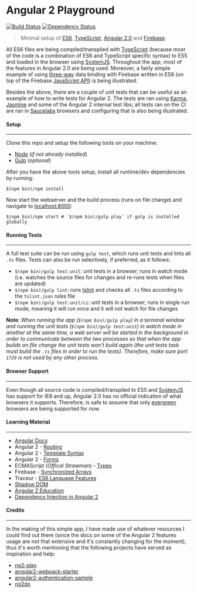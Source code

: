 # Angular 2 Playground
[![Build Status](https://travis-ci.org/rolandjitsu/ng2-play.svg?branch=master)](https://travis-ci.org/rolandjitsu/ng2-play)
[![Dependency Status](https://gemnasium.com/rolandjitsu/ng2-play.svg)](https://gemnasium.com/rolandjitsu/ng2-play)
> Minimal setup of [ES6](https://github.com/lukehoban/es6features), [TypeScript](http://www.typescriptlang.org/), [Angular 2.0](https://angular.io/) and [Firebase](https://firebase.com).

All ES6 files are being compiled/transpiled with [TypeScript](http://www.typescriptlang.org/) (because most of the code is a combination of ES6 and TypeScript specific syntax) to ES5 and loaded in the browser using [SystemJS](https://github.com/systemjs/systemjs). Throughout the app, most of the features in Angular 2.0 are being used. Moreover, a fairly simple example of using [three-way](https://www.firebase.com/resources/images/blog/3-way-binding.png) data binding with Firebase written in ES6 (on top of the Firebase [JavaScript API](https://www.firebase.com/docs/web/)) is being illustrated.

Besides the above, there are a couple of unit tests that can be useful as an example of how to write tests for Angular 2. The tests are ran using [Karma](http://karma-runner.github.io/0.13/index.html), [Jasmine](http://jasmine.github.io/) and some of the Angular 2 internal test libs; all tests ran on the CI are ran in [Saucelabs](https://saucelabs.com/) browsers and configuring that is also being illustrated.


#### Setup
----------
Clone this repo and setup the following tools on your machine:

- [Node](http://nodejs.org) (*if not already installed*)
- [Gulp](http://gulpjs.com/) (*optional*)

After you have the above tools setup, install all runtime/dev dependencies by running:

```shell
$(npm bin)/npm install
```

Now start the webserver and the build process (runs on file change) and navigate to [localhost:8000](http://localhost:8000):

```shell
$(npm bin)/npm start # `$(npm bin)/gulp play` if gulp is installed globally
```


#### Running Tests
------------------
A full test suite can be run using `gulp test`, which runs unit tests and lints all `.ts` files. Tests can also be run selectively, if preferred, as it follows:
- `$(npm bin)/gulp test:unit`: unit tests in a browser; runs in watch mode (i.e. watches the source files for changes and re-runs tests when files are updated)
- `$(npm bin)/gulp lint`: runs [tslint](http://palantir.github.io/tslint/) and checks all `.ts` files according to the `tslint.json` rules file
- `$(npm bin)/gulp test:unit/ci`: unit tests in a browser; runs in single run mode, meaning it will run once and it will not watch for file changes

**Note**: *When running the app (`$(npm bin)/gulp play`) in a terminal window and running the unit tests (`$(npm bin)/gulp test:unit`) in watch mode in another at the same time, a web server will be started in the background in order to communicate between the two processes so that when the app builds on file change the unit tests won't build again (the unit tests task must bulid the `.ts` files in order to run the tests). Therefore, make sure port `1729` is not used by any other process.*


#### Browser Support
--------------------
Even though all source code is compiled/transpiled to ES5 and [SystemJS](https://github.com/systemjs/systemjs) has support for IE8 and up, Angular 2.0 has no official indication of what browsers it supports.
Therefore, is safe to assume that only [evergreen](http://eisenbergeffect.bluespire.com/evergreen-browsers/) browsers are being supported for now.


#### Learning Material
----------------------
- [Angular Docs](https://angular.io)
- Angular 2 - [Routing](http://blog.thoughtram.io/angularjs/2015/02/19/futuristic-routing-in-angular.html)
- Angular 2 - [Template Syntax](http://victorsavkin.com/post/119943127151/angular-2-template-syntax)
- Angular 2 - [Forms](https://ngforms.firebaseapp.com)
- ECMAScript (*Offical Strawman*) - [Types](http://wiki.ecmascript.org/doku.php?id=strawman:types&s=types)
- Firebase - [Synchronized Arrays](https://www.firebase.com/blog/2014-05-06-synchronized-arrays.html)
- Traceur - [ES6 Language Features](https://github.com/google/traceur-compiler/wiki/LanguageFeatures)
- [Shadow DOM](https://developer.mozilla.org/en-US/docs/Web/Web_Components/Shadow_DOM)
- [Angular 2 Education](https://github.com/timjacobi/angular2-education)
- [Dependency Injection in Angular 2](http://blog.thoughtram.io/angular/2015/05/18/dependency-injection-in-angular-2.html)


#### Credits
------------
In the making of this simple app, I have made use of whatever resources I could find out there (since the docs on some of the Angular 2 features usage are not that extensive and it's constantly changing for the moment), thus it's worth mentioning that the following projects have served as inspiration and help:

- [ng2-play](https://github.com/pkozlowski-opensource/ng2-play)
- [angular2-webpack-starter](https://github.com/angular-class/angular2-webpack-starter)
- [angular2-authentication-sample](https://github.com/auth0/angular2-authentication-sample)
- [ng2do](https://github.com/davideast/ng2do)